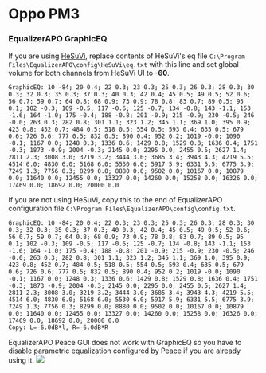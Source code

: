 # Oppo PM3
### EqualizerAPO GraphicEQ
If you are using [HeSuVi](https://sourceforge.net/projects/hesuvi/), replace contents of HeSuVi's eq file `C:\Program Files\EqualizerAPO\config\HeSuVi\eq.txt` with this line and set global volume for both channels from HeSuVi UI to **-60**.
```
GraphicEQ: 10 -84; 20 0.4; 22 0.3; 23 0.3; 25 0.3; 26 0.3; 28 0.3; 30 0.3; 32 0.3; 35 0.3; 37 0.3; 40 0.3; 42 0.4; 45 0.5; 49 0.5; 52 0.6; 56 0.7; 59 0.7; 64 0.8; 68 0.9; 73 0.9; 78 0.8; 83 0.7; 89 0.5; 95 0.1; 102 -0.3; 109 -0.5; 117 -0.6; 125 -0.7; 134 -0.8; 143 -1.1; 153 -1.6; 164 -1.0; 175 -0.4; 188 -0.8; 201 -0.9; 215 -0.9; 230 -0.5; 246 -0.0; 263 0.3; 282 0.8; 301 1.1; 323 1.2; 345 1.1; 369 1.0; 395 0.9; 423 0.8; 452 0.7; 484 0.5; 518 0.5; 554 0.5; 593 0.4; 635 0.5; 679 0.6; 726 0.6; 777 0.5; 832 0.5; 890 0.4; 952 0.2; 1019 -0.0; 1090 -0.1; 1167 0.0; 1248 0.3; 1336 0.6; 1429 0.8; 1529 0.8; 1636 0.4; 1751 -0.3; 1873 -0.9; 2004 -0.3; 2145 0.0; 2295 0.0; 2455 0.5; 2627 1.4; 2811 2.3; 3008 3.0; 3219 3.2; 3444 3.0; 3685 3.4; 3943 4.3; 4219 5.5; 4514 6.0; 4830 6.0; 5168 6.0; 5530 6.0; 5917 5.9; 6331 5.5; 6775 3.9; 7249 1.3; 7756 0.3; 8299 0.0; 8880 0.0; 9502 0.0; 10167 0.0; 10879 0.0; 11640 0.0; 12455 0.0; 13327 0.0; 14260 0.0; 15258 0.0; 16326 0.0; 17469 0.0; 18692 0.0; 20000 0.0
```
If you are not using HeSuVi, copy this to the end of EqualizerAPO configuration file `C:\Program Files\EqualizerAPO\config\config.txt`.
```
GraphicEQ: 10 -84; 20 0.4; 22 0.3; 23 0.3; 25 0.3; 26 0.3; 28 0.3; 30 0.3; 32 0.3; 35 0.3; 37 0.3; 40 0.3; 42 0.4; 45 0.5; 49 0.5; 52 0.6; 56 0.7; 59 0.7; 64 0.8; 68 0.9; 73 0.9; 78 0.8; 83 0.7; 89 0.5; 95 0.1; 102 -0.3; 109 -0.5; 117 -0.6; 125 -0.7; 134 -0.8; 143 -1.1; 153 -1.6; 164 -1.0; 175 -0.4; 188 -0.8; 201 -0.9; 215 -0.9; 230 -0.5; 246 -0.0; 263 0.3; 282 0.8; 301 1.1; 323 1.2; 345 1.1; 369 1.0; 395 0.9; 423 0.8; 452 0.7; 484 0.5; 518 0.5; 554 0.5; 593 0.4; 635 0.5; 679 0.6; 726 0.6; 777 0.5; 832 0.5; 890 0.4; 952 0.2; 1019 -0.0; 1090 -0.1; 1167 0.0; 1248 0.3; 1336 0.6; 1429 0.8; 1529 0.8; 1636 0.4; 1751 -0.3; 1873 -0.9; 2004 -0.3; 2145 0.0; 2295 0.0; 2455 0.5; 2627 1.4; 2811 2.3; 3008 3.0; 3219 3.2; 3444 3.0; 3685 3.4; 3943 4.3; 4219 5.5; 4514 6.0; 4830 6.0; 5168 6.0; 5530 6.0; 5917 5.9; 6331 5.5; 6775 3.9; 7249 1.3; 7756 0.3; 8299 0.0; 8880 0.0; 9502 0.0; 10167 0.0; 10879 0.0; 11640 0.0; 12455 0.0; 13327 0.0; 14260 0.0; 15258 0.0; 16326 0.0; 17469 0.0; 18692 0.0; 20000 0.0
Copy: L=-6.0dB*l, R=-6.0dB*R
```
EqualizerAPO Peace GUI does not work with GraphicEQ so you have to disable parametric equalization configured by Peace if you are already using it.
![](https://raw.githubusercontent.com/jaakkopasanen/AutoEq/master/results/Headphone.com/innerfidelity/onear/Oppo%20PM3/Oppo%20PM3.png)
